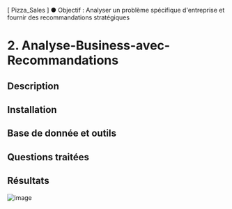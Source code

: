 
[ Pizza_Sales ] ● Objectif : Analyser un problème spécifique d'entreprise et fournir des recommandations stratégiques

# 2. Analyse-Business-avec-Recommandations
## Description 

## Installation




## Base de donnée et outils


## Questions traitées

## Résultats 



![image](https://github.com/user-attachments/assets/2f6a4662-d385-453b-8f9c-6b8f0a770482)
